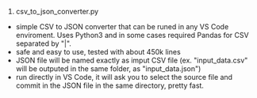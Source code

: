 1. csv_to_json_converter.py
- simple CSV to JSON converter that can be runed in any VS Code enviroment. Uses Python3 and in some cases required Pandas for CSV separated by "|".
- safe and easy to use, tested with about 450k lines
- JSON file will be named exactly as imput CSV file (ex. "input_data.csv" will be outputed in the same folder, as "input_data.json")
- run directly in VS Code, it will ask you to select the source file and commit in the JSON file in the same directory, pretty fast.
